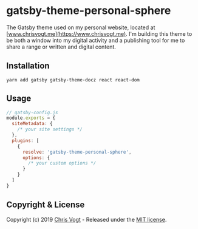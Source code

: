 # gatsby-theme-personal-sphere

The Gatsby theme used on my personal website, located at [www.chrisvogt.me](https://www.chrisvogt.me). I'm building this theme to be both a window into my digital activity and a publishing tool for me to share a range or written and digital content.

## Installation

```
yarn add gatsby gatsby-theme-docz react react-dom
```

## Usage

```js
// gatsby-config.js
module.exports = {
  siteMetadata: {
    /* your site settings */
  },
  plugins: [
    {
      resolve: 'gatsby-theme-personal-sphere',
      options: {
        /* your custom options */
      }
    }
  ]
}
```

## Copyright & License

Copyright (c) 2019 [Chris Vogt](https://www.chrisvogt.me) - Released under the [MIT license](LICENSE).
